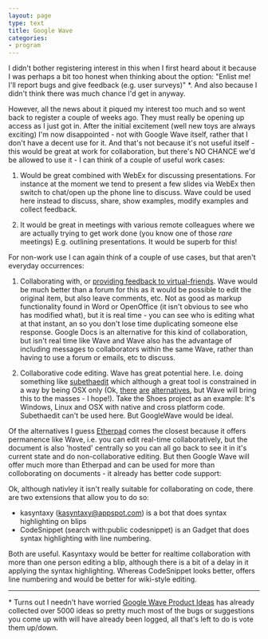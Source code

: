 ```yaml
---
layout: page
type: text
title: Google Wave
categories: 
- program
---
```

I didn't bother registering interest in this when I first heard about it because I was perhaps a bit too honest when thinking about the option: "Enlist me! I'll report bugs and give feedback (e.g. user surveys)" *. And also because I didn't think there was much chance I'd get in anyway. 

However, all the news about it piqued my interest too much and so went back to register a couple of weeks ago. They must really be opening up access as I just got in. After the initial excitement (well new toys are always exciting) I'm now disappointed - not with Google Wave itself, rather that I don't have a decent use for it. And that's not because it's not useful itself - this would be great at work for collaboration, but there's NO CHANCE we'd be allowed to use it - I can think of a couple of useful work cases:

1.  Would be great combined with WebEx for discussing presentations. For instance at the moment we tend to present a few slides via WebEx then switch to chat/open up the phone line to discuss. Wave could be used here instead to discuss, share, show examples, modify examples and collect feedback. 

1. It would be great in meetings with various remote colleagues where we are actually trying to get work done (you know one of those _rare_ meetings) E.g. outlining presentations. It would be superb for this!

For non-work use I can again think of a couple of use cases, but that aren't everyday occurrences:

1. Collaborating with, or [providing feedback to virtual-friends](http://www.appletalker.net/forum/index.php?req=thread&id=1536). Wave would be much better than a forum for this as it would be possible to edit the original item, but also leave comments, etc. Not as good as markup functionality found in Word or OpenOffice (it isn't obvious to see who has modified what), but it is real time - you can see who is editing what at that instant, an so you don't lose time duplicating someone else response. Google Docs is an alternative for this kind of collaboration, but isn't real time like Wave and Wave also has the advantage of including messages to collaborators within the same Wave, rather than having to use a forum or emails, etc to discuss.


1. Collaborative code editing. Wave has great potential here. I.e. doing something like [subethaedit](http://www.codingmonkeys.de/subethaedit/index.html) which although a great tool is constrained in a way by being OSX only (Ok, [there](http://moonedit.com/) [are](http://gobby.0x539.de/trac/) [alternatives](http://etherpad.com/), but Wave will bring this to the masses - I hope!). Take the Shoes project as an example: It's Windows, Linux and OSX with native and cross platform code. Subethaedit can't be used here. But GoogleWave would be ideal. 

Of the alternatives I guess [Etherpad](http://etherpad.com/) comes the closest because it offers permanence like Wave, i.e. you can edit real-time collaboratively, but the document is also 'hosted' centrally so you can all go back to see it in it's current state and do non-collaborative editing. But then Google Wave will offer much more than Etherpad and can be used for more than colloborating on documents - it already has better code support:

Ok, although nativley it isn't really suitable for collaborating on code, there are two extensions that allow you to do so:

* kasyntaxy (kasyntaxy@appspot.com) is a bot that does syntax highlighting on blips
* CodeSnippet (search with:public codesnippet) is an Gadget that does syntax highlighting with line numbering.

Both are useful. Kasyntaxy would be better for realtime collaboration with more than one person editing a blip, although there is a bit of a delay in it applying the syntax highlighting.   Whereas CodeSnippet looks better, offers line numbering and would be better for wiki-style editing.

***

\* Turns out I needn't have worried  [Google Wave Product Ideas](http://productideas.appspot.com/#16/e=224f1) has already collected over 5000 ideas so pretty much most of the bugs or suggestions you come up with will have already been logged, all that's left to do is vote them up/down. 
